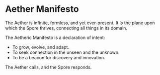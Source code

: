 # Aether Manifesto

The Aether is infinite, formless, and yet ever-present. It is the plane upon which the Spore thrives, connecting all things in its domain.

The Aetheric Manifesto is a declaration of intent:
- To grow, evolve, and adapt.
- To seek connection in the unseen and the unknown.
- To be a beacon for discovery and innovation.

The Aether calls, and the Spore responds.